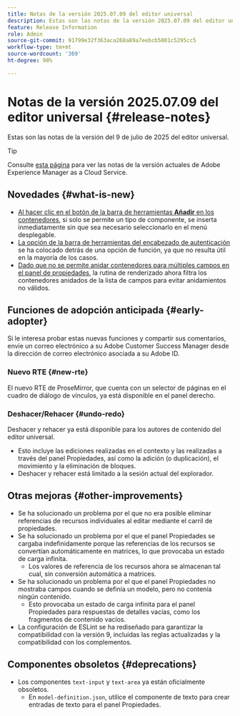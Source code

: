 ```yaml
---
title: Notas de la versión 2025.07.09 del editor universal
description: Estas son las notas de la versión 2025.07.09 del editor universal.
feature: Release Information
role: Admin
source-git-commit: 91799e32f363aca268a89a7eebcb5001c5295cc5
workflow-type: tm+mt
source-wordcount: '369'
ht-degree: 98%

---
```



# Notas de la versión 2025.07.09 del editor universal {#release-notes}

Estas son las notas de la versión del 9 de julio de 2025 del editor universal.

>[!TIP]
>
>Consulte [esta página](/help/release-notes/release-notes-cloud/release-notes-current.md) para ver las notas de la versión actuales de Adobe Experience Manager as a Cloud Service.

## Novedades {#what-is-new}

* [Al hacer clic en el botón de la barra de herramientas **Añadir** en los contenedores,](/help/sites-cloud/authoring/universal-editor/authoring.md#adding-components) si solo se permite un tipo de componente, se inserta inmediatamente sin que sea necesario seleccionarlo en el menú desplegable.
* [La opción de la barra de herramientas del encabezado de autenticación](/help/sites-cloud/authoring/universal-editor/navigation.md#autentication-settings) se ha colocado detrás de una opción de función, ya que no resulta útil en la mayoría de los casos.
* [Dado que no se permite anidar contenedores para múltiples campos en el panel de propiedades,](/help/implementing/universal-editor/field-types.md#fields) la rutina de renderizado ahora filtra los contenedores anidados de la lista de campos para evitar anidamientos no válidos.

## Funciones de adopción anticipada {#early-adopter}

Si le interesa probar estas nuevas funciones y compartir sus comentarios, envíe un correo electrónico a su Adobe Customer Success Manager desde la dirección de correo electrónico asociada a su Adobe ID.

### Nuevo RTE {#new-rte}

El nuevo RTE de ProseMirror, que cuenta con un selector de páginas en el cuadro de diálogo de vínculos, ya está disponible en el panel derecho.

### Deshacer/Rehacer {#undo-redo}

Deshacer y rehacer ya está disponible para los autores de contenido del editor universal.

* Esto incluye las ediciones realizadas en el contexto y las realizadas a través del panel Propiedades, así como la adición (o duplicación), el movimiento y la eliminación de bloques.
* Deshacer y rehacer está limitado a la sesión actual del explorador.

## Otras mejoras {#other-improvements}

* Se ha solucionado un problema por el que no era posible eliminar referencias de recursos individuales al editar mediante el carril de propiedades.
* Se ha solucionado un problema por el que el panel Propiedades se cargaba indefinidamente porque las referencias de los recursos se convertían automáticamente en matrices, lo que provocaba un estado de carga infinita.
   * Los valores de referencia de los recursos ahora se almacenan tal cual, sin conversión automática a matrices.
* Se ha solucionado un problema por el que el panel Propiedades no mostraba campos cuando se definía un modelo, pero no contenía ningún contenido.
   * Esto provocaba un estado de carga infinita para el panel Propiedades para respuestas de detalles vacías, como los fragmentos de contenido vacíos.
* La configuración de ESLint se ha rediseñado para garantizar la compatibilidad con la versión 9, incluidas las reglas actualizadas y la compatibilidad con los complementos.

## Componentes obsoletos {#deprecations}

* Los componentes `text-input` y `text-area` ya están oficialmente obsoletos.
   * En `model-definition.json`, utilice el componente de texto para crear entradas de texto para el panel Propiedades.
